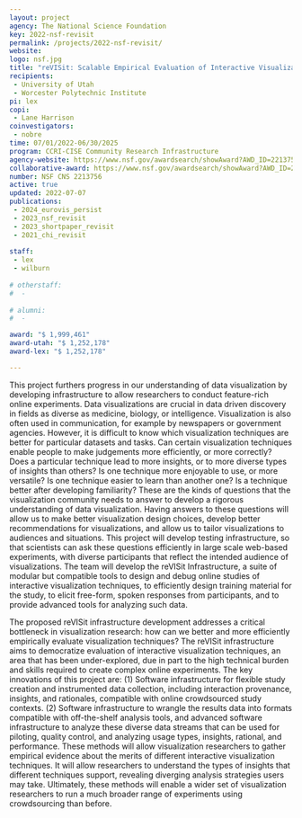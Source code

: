 ```yaml
---
layout: project
agency: The National Science Foundation
key: 2022-nsf-revisit
permalink: /projects/2022-nsf-revisit/
website:
logo: nsf.jpg
title: "reVISit: Scalable Empirical Evaluation of Interactive Visualizations"
recipients:
 - University of Utah
 - Worcester Polytechnic Institute
pi: lex
copi: 
 - Lane Harrison 
coinvestigators:
 - nobre
time: 07/01/2022-06/30/2025
program: CCRI-CISE Community Research Infrastructure
agency-website: https://www.nsf.gov/awardsearch/showAward?AWD_ID=2213756
collaborative-award: https://www.nsf.gov/awardsearch/showAward?AWD_ID=2213757
number: NSF CNS 2213756
active: true
updated: 2022-07-07
publications: 
 - 2024_eurovis_persist
 - 2023_nsf_revisit
 - 2023_shortpaper_revisit
 - 2021_chi_revisit
 
staff:
 - lex
 - wilburn
 
# otherstaff: 
#  - 
 
# alumni:
#  - 

award: "$ 1,999,461"
award-utah: "$ 1,252,178"
award-lex: "$ 1,252,178" 

---
```


This project furthers progress in our understanding of data visualization by developing infrastructure to allow researchers to conduct feature-rich online experiments. Data visualizations are crucial in data driven discovery in fields as diverse as medicine, biology, or intelligence. Visualization is also often used in communication, for example by newspapers or government agencies. However, it is difficult to know which visualization techniques are better for particular datasets and tasks. Can certain visualization techniques enable people to make judgements more efficiently, or more correctly? Does a particular technique lead to more insights, or to more diverse types of insights than others? Is one technique more enjoyable to use, or more versatile? Is one technique easier to learn than another one? Is a technique better after developing familiarity? These are the kinds of questions that the visualization community needs to answer to develop a rigorous understanding of data visualization. Having answers to these questions will allow us to make better visualization design choices, develop better recommendations for visualizations, and allow us to tailor visualizations to audiences and situations. This project will develop testing infrastructure, so that scientists can ask these questions efficiently in large scale web-based experiments, with diverse participants that reflect the intended audience of visualizations. The team will develop the reVISit Infrastructure, a suite of modular but compatible tools to design and debug online studies of interactive visualization techniques, to efficiently design training material for the study, to elicit free-form, spoken responses from participants, and to provide advanced tools for analyzing such data.

The proposed reVISit infrastructure development addresses a critical bottleneck in visualization research: how can we better and more efficiently empirically evaluate visualization techniques? The reVISit infrastructure aims to democratize evaluation of interactive visualization techniques, an area that has been under-explored, due in part to the high technical burden and skills required to create complex online experiments. The key innovations of this project are: (1) Software infrastructure for flexible study creation and instrumented data collection, including interaction provenance, insights, and rationales, compatible with online crowdsourced study contexts. (2) Software infrastructure to wrangle the results data into formats compatible with off-the-shelf analysis tools, and advanced software infrastructure to analyze these diverse data streams that can be used for piloting, quality control, and analyzing usage types, insights, rational, and performance. These methods will allow visualization researchers to gather empirical evidence about the merits of different interactive visualization techniques. It will allow researchers to understand the types of insights that different techniques support, revealing diverging analysis strategies users may take. Ultimately, these methods will enable a wider set of visualization researchers to run a much broader range of experiments using crowdsourcing than before.

